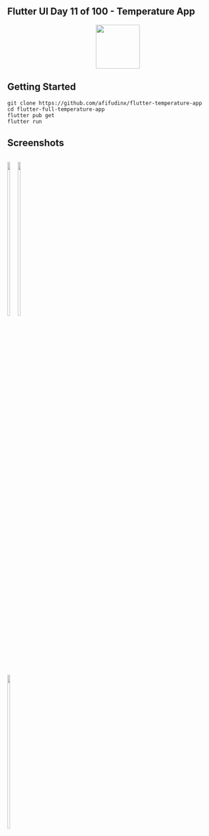 ## Flutter UI Day 11 of 100 - Temperature App
<p align="center">
  <img src="https://avatars.githubusercontent.com/u/94339143?v=4" width=100/>
</p>

## Getting Started

```
git clone https://github.com/afifudinx/flutter-temperature-app
cd flutter-full-temperature-app
flutter pub get
flutter run
```

## Screenshots
<p style="float: left;">
  <img src="https://github.com/afifudinx/Flutter-Example/Old/flutter-temperature-app/blob/main/screenshots/1.png" width="30%"/>
  <img src="https://github.com/afifudinx/Flutter-Example/Old/flutter-temperature-app/blob/main/screenshots/2.png" width="30%"/>
  <img src="https://github.com/afifudinx/Flutter-Example/Old/flutter-temperature-app/blob/main/screenshots/3.png" width="30%"/>
</p>
